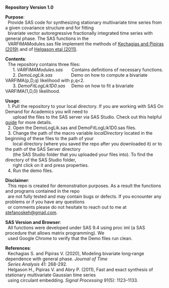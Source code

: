 **Repository Version 1.0** <br>

**Purpose**:<br>
&nbsp; Provide SAS code for synthesizing stationary multivariate time series from a given covariance structure and for fitting  <br>
&nbsp; bivariate vector autoregressive fractionally integrated time series with general phase. The SAS functions in the  <br> 
&nbsp; VARFIMAModules.sas file implement the methods of <a href="https://onlinelibrary.wiley.com/doi/abs/10.1111/jtsa.12504">Kechagias and Pipiras (2019)</a> and of <a href="https://www.sciencedirect.com/science/article/abs/pii/S0165168410004019">Helgason etal (2011)</a>.


**Contents**:<br>
&nbsp;   The repository contains three files: <br>
&nbsp; &nbsp; &nbsp;    1. <i>VARFIMAModules.sas</i>  &nbsp; &nbsp; &nbsp; Contains definitions of necessary functions. <br>
&nbsp; &nbsp; &nbsp;    2. <i>DemoLogLik.sas</i>      &nbsp; &nbsp; &nbsp; &nbsp; &nbsp; &nbsp; &nbsp; Demo on how to compute a bivariate VARFIMA(p,D,q) likelihood with p,q<2. <br>
&nbsp; &nbsp; &nbsp;    3. <i>DemoFitLogLik1D0.sas</i> &nbsp; &nbsp; Demo on how to fit a bivariate VARFIMA(1,D,0) likelihood.
  
**Usage**: <br>
&nbsp;  1. Pull the repository to your local directory. If you are working with SAS On Demand for Academics you will need to <br>
&nbsp;  &nbsp; &nbsp;  upload the files to the SAS server via SAS Studio. Check out this helpful <a href="https://support.sas.com/ondemand/manuals/UploadingDataUsers.pdf">guide</a> for more details. <br>
&nbsp;  2. Open the DemoLogLik.sas and DemoFitLogLik1D0.sas files.  <br>
&nbsp;  3. Change the path of the macro variable <i>localDirectory</i> located in the beginning of these files to the path of your <br> 
&nbsp; &nbsp; &nbsp; local directory (where you saved the repo after you downloaded it) or to the path of the SAS Server directory <br> 
&nbsp; &nbsp; &nbsp;  (the SAS Studio folder that you uploaded your files into). To find the directory of the SAS Studio folder, <br> 
&nbsp; &nbsp; &nbsp;  right click on it and press properties. <br>
&nbsp;  4. Run the demo files.

**Disclaimer**: <br>
&nbsp;  This repo is created for demonstration purposes. As a result the functions and programs contained in the repo <br>
&nbsp;  are not fully tested and may contain bugs or defects. If you ecnounter any problems or if you have any questions <br> 
&nbsp;  or comments please do not hesitate to reach out to me at stefanoskeh@gmail.com.

**SAS Version and Browser**: <br>
&nbsp;  All functions were developed under SAS 9.4 using proc iml (a SAS procedure that allows matrix programming). We <br> 
&nbsp;  used Google Chrome to verify that the Demo files run clean.

**References**: <br>
&nbsp;  Kechagias S. and Pipiras V. (2020), Modeling bivariate long‐range dependence with general phase. <i>Journal of Time <br> 
&nbsp;  Series Analysis</i> 41: 268-292. <br>
&nbsp;  Helgason H., Pipiras V. and Abry P. (2011), Fast and exact synthesis of stationary multivariate Gaussian time series <br>
&nbsp;  using circulant embedding. <i>Signal Processing</i> 91(5): 1123–1133.
